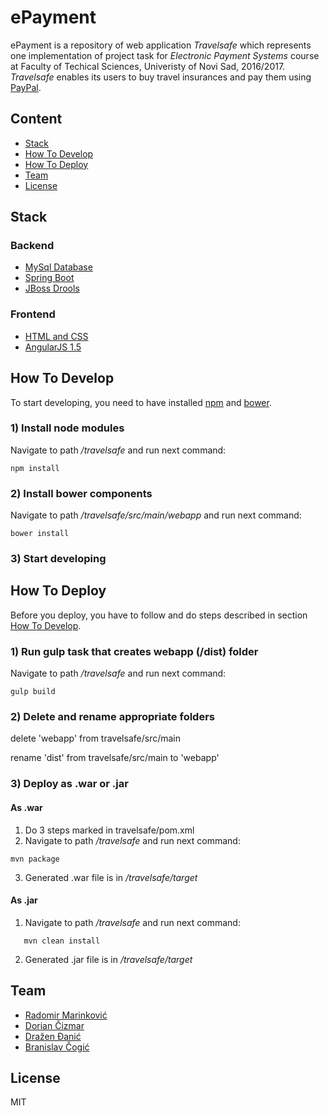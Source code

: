 # ePayment
ePayment is a repository of web application *Travelsafe* which represents one implementation of project task for *Electronic Payment Systems* course at Faculty of Techical Sciences, Univeristy of Novi Sad, 2016/2017. 
*Travelsafe* enables its users to buy travel insurances and pay them using [PayPal](https://www.paypal.com/). 

## Content
* [Stack](#stack)
* [How To Develop](#how-to-develop)
* [How To Deploy](#how-to-deploy)
* [Team](#team)
* [License](#license)


## Stack
### Backend
* [MySql Database](https://www.mysql.com/)
* [Spring Boot](https://projects.spring.io/spring-boot/)
* [JBoss Drools](https://www.drools.org/)

### Frontend
* [HTML and CSS](https://www.w3.org/standards/webdesign/htmlcss)
* [AngularJS 1.5](https://angularjs.org/)


## How To Develop
To start developing, you need to have installed [npm](https://www.npmjs.com/) and [bower](https://bower.io/). 
### 1) Install node modules
Navigate to path */travelsafe* and run next command:
```
npm install
```

### 2) Install bower components
Navigate to path */travelsafe/src/main/webapp* and run next command:
```
bower install
```

### 3) Start developing


## How To Deploy
Before you deploy, you have to follow and do steps described in section [How To Develop](#how-to-develop).
### 1) Run gulp task that creates webapp (/dist) folder
Navigate to path */travelsafe* and run next command:
```
gulp build
```

### 2) Delete and rename appropriate folders
delete 'webapp' from travelsafe/src/main

rename 'dist' from travelsafe/src/main to 'webapp'

### 3) Deploy as .war or .jar
#### As .war
1. Do 3 steps marked in travelsafe/pom.xml
2. Navigate to path */travelsafe* and run next command:
```
mvn package
```
3. Generated .war file is in */travelsafe/target*

#### As .jar
1. Navigate to path */travelsafe* and run next command:
```
   mvn clean install
```
2. Generated .jar file is in */travelsafe/target*

## Team
* [Radomir Marinković](https://github.com/alohaaloha)
* [Dorian Čizmar](https://github.com/dorianciz)
* [Dražen Đanić](https://github.com/DrazenRocket)
* [Branislav Čogić](https://github.com/banecogic)


## License
MIT
